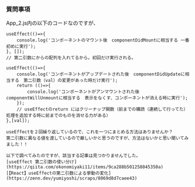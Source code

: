 ### 質問事項

App_2.js内の以下のコードなのですが、

    useEffect(()=>{
        console.log('コンポーネントのマウント後　componentDidMountに相当する 一番初めに実行');
    }, []);
    // 第二引数にからの配列を入れてるから。初回だけ実行される。

    useEffect(()=>{
        console.log('コンポーネントがアップデートされた後　componentDidUpdateに相当する　第二引数（val）の変更があった時だけ実行');
        return (()=>{
            console.log('コンポーネントがアンマウントされた後　componentWillUnmountに相当する　表示をなくす、コンポーネントが消える時に実行');
        });
        // useEffectのreturn にはクリーナップ関数（前までの購読（連続して行ってた）処理を追加する時に前までのものを消せる力がある）
    },[val]);

    useEffectを２回繰り返しているので、これを一つにまとめる方法はありませんか？
    第二引数に異なる値を渡しているので厳しいかと思うのですが、方法はないかと思い聞いてみました！！

    以下で調べてみたのですが、該当する記事は見つかりませんでした。
    [useEffect 第二引数の使い分け](https://qiita.com/okonomiyaki11/items/9ca288b501258045350a)
    [【React】useEffectの第二引数による挙動の変化](https://zenn.dev/yumiyoshi/scraps/8069d8d7caee43)